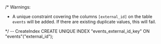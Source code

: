 /*
  Warnings:

  - A unique constraint covering the columns `[external_id]` on the table `events` will be added. If there are existing duplicate values, this will fail.

*/
-- CreateIndex
CREATE UNIQUE INDEX "events_external_id_key" ON "events"("external_id");

